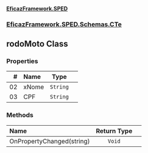 #### [EficazFramework.SPED](EficazFrameworkSPED.md 'EficazFramework SPED')
### [EficazFramework.SPED.Schemas.CTe](EficazFramework.SPED.Schemas.CTe.md 'EficazFramework.SPED.Schemas.CTe')

## rodoMoto Class
### Properties

| # | Name | Type | |
| ---: | :--- | :---: | :--- |
| 02 | xNome | `String` |  |
| 03 | CPF | `String` |  |
### Methods

| Name | Return Type | |
| :--- | :---: | :--- |
| OnPropertyChanged(string) | `Void` |  |
